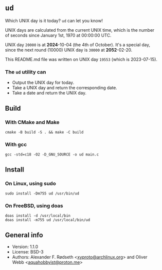 # `ud`

Which UNIX day is it today? `ud` can let you know!

UNIX days are calculated from the current UNIX time, which is the number of seconds since January 1st, 1970 at 00:00:00 UTC.

UNIX day `20000` is at **2024**-10-04 (the 4th of October). It's a special day, since the next round (10000) UNIX day is `30000` at **2052**-02-20.

This README.md file was written on UNIX day `19553` (which is 2023-07-15).

### The `ud` utility can

* Output the UNIX day for today.
* Take a UNIX day and return the corresponding date.
* Take a date and return the UNIX day.

## Build

### With CMake and Make

    cmake -B build -S . && make -C build

### With gcc

    gcc -std=c18 -O2 -D_GNU_SOURCE -o ud main.c

## Install

### On Linux, using sudo

    sudo install -Dm755 ud /usr/bin/ud

### On FreeBSD, using doas

    doas install -d /usr/local/bin
    doas install -m755 ud /usr/local/bin/ud

## General info

* Version: 1.1.0
* License: BSD-3
* Authors: Alexander F. Rødseth &lt;xyproto@archlinux.org&gt; and Oliver Webb &lt;aquahobbyist@proton.me&gt;
